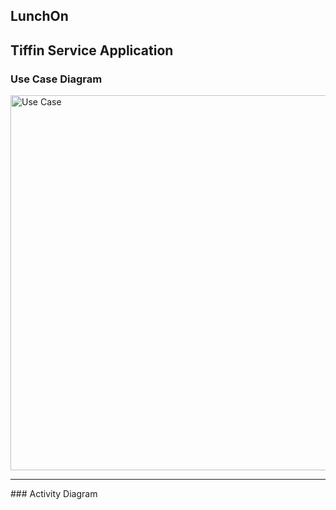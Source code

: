 ## LunchOn
## Tiffin Service Application

### Use Case Diagram

<p>
<img height="600px" width="800px" alt="Use Case" width="26px" src="https://github.com/Brij15/Luncheon/blob/main/Contents/usecase-diagram.jpeg" />
</p>
 <hr>
### Activity Diagram


